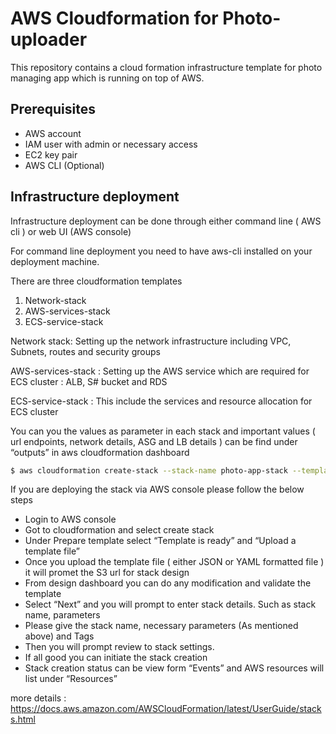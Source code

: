 # AWS Cloudformation for Photo-uploader

This repository contains a cloud formation infrastructure template for photo managing app which is running on top of AWS.


## Prerequisites

* AWS account
* IAM user with admin or necessary access
* EC2 key pair
* AWS CLI (Optional)

## Infrastructure deployment

Infrastructure deployment can be done through either command line ( AWS cli ) or web UI (AWS console)

For command line deployment you need to have aws-cli installed on your deployment machine.

There are three cloudformation templates 

1. Network-stack
2. AWS-services-stack
3. ECS-service-stack

Network stack: Setting up the network infrastructure including VPC, Subnets, routes and security groups

AWS-services-stack : Setting up the AWS service which are required for  ECS cluster :  ALB, S# bucket and RDS

ECS-service-stack : This include the services and resource allocation for ECS cluster

You can you the values as parameter in each stack and important values ( url endpoints, network details, ASG and LB details ) can be find under “outputs” in aws cloudformation dashboard


```sh
$ aws cloudformation create-stack --stack-name photo-app-stack --template-body file:///home/user/photo-app.yaml --parameters  ParameterKey=NetworkCIDR,ParameterValue=10.0.0.0/16 ParameterKey=AvailabilityZoneName,ParameterValue=ap-south-1a ParameterKey=SubnetCIDR,ParameterValue=10.0.1.0/24 ParameterKey=KeyPairName,ParameterValue=MySshKey ParameterKey=InstanceType,ParameterValue=t2.micro ParameterKey=InstanceImageId,ParameterValue=ami-0e4bc04bd401729d6 ParameterKey=BucketName,ParameterValue=myphotos3bucket
```
If you are deploying the stack via AWS console please follow the below steps 

- Login to AWS console  
- Got to cloudformation and select create stack
- Under Prepare template  select “Template is ready” and “Upload a template file”
- Once you upload the template file ( either JSON or YAML formatted file ) it will promet the S3 url for stack design 
- From design dashboard you can do any modification and validate the template 
- Select “Next” and you will prompt to enter stack details. Such as stack name, parameters
- Please give the stack name, necessary parameters (As mentioned above) and Tags
- Then you will prompt review to stack settings. 
- If all good you can initiate the stack creation
- Stack creation status can be view form “Events” and AWS resources will list under “Resources”

more details : https://docs.aws.amazon.com/AWSCloudFormation/latest/UserGuide/stacks.html

